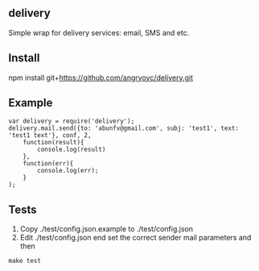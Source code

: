 delivery
-----

Simple wrap for delivery services: email, SMS and etc.


Install
--------

npm install git+https://github.com/angryoyc/delivery.git


Example
--------
```
var delivery = require('delivery');
delivery.mail.send({to: 'abunfv@gmail.com', subj: 'test1', text: 'test1 text'}, conf, 2,
	function(result){
		console.log(result)
	},
	function(err){
		console.log(err);
	}
);

```

Tests
------
1. Copy ./test/config.json.example to ./test/config.json
2. Edit ./test/config.json end set the correct sender mail parameters and then
```
make test
```
